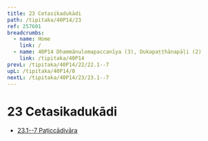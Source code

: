 ```yaml
---
title: 23 Cetasikadukādi
path: /tipitaka/40P14/23
ref: 257601
breadcrumbs:
  - name: Home
    link: /
  - name: 40P14 Dhammānulomapaccanīya (3), Dukapaṭṭhānapāḷi (2)
    link: /tipitaka/40P14
prevL: /tipitaka/40P14/22/22.1--7
upL: /tipitaka/40P14/0
nextL: /tipitaka/40P14/23/23.1--7
---
```


# 23 Cetasikadukādi

* [23.1--7 Paṭiccādivāra](/tipitaka/40P14/23/23.1--7)


